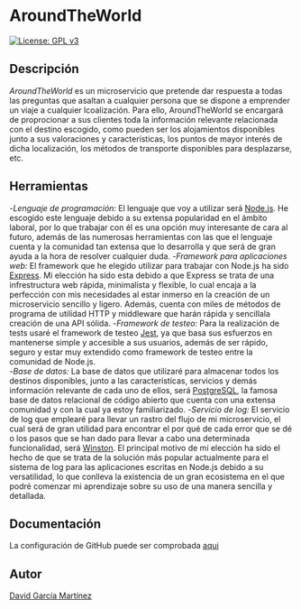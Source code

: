 # AroundTheWorld
[![License: GPL v3](https://img.shields.io/badge/License-GPLv3-blue.svg)](https://www.gnu.org/licenses/gpl-3.0)
## Descripción
*AroundTheWorld* es un microservicio que pretende dar respuesta a todas las preguntas que asaltan a cualquier persona que se dispone a emprender un viaje a cualquier lcoalización. Para ello, AroundTheWorld se encargará de proprocionar a sus clientes toda la información relevante relacionada con el destino escogido, como pueden ser los alojamientos disponibles junto a sus valoraciones y características, los puntos de mayor interés de dicha localización, los métodos de transporte disponibles para desplazarse, etc.

## Herramientas
-*Lenguaje de programación:* El lenguaje que voy a utilizar será [Node.js](https://nodejs.org/es/). He escogido este lenguaje debido a su extensa popularidad en el ámbito laboral, por lo que trabajar con él es una opción muy interesante de cara al futuro, además de las numerosas herramientas con las que el lenguaje cuenta y la comunidad tan extensa que lo desarrolla y que será de gran ayuda a la hora de resolver cualquier duda. 
-*Framework para aplicaciones web:* El framework que he elegido utilizar para trabajar con Node.js ha sido [Express](https://expressjs.com/es/). Mi elección ha sido esta debido a que Express se trata de una infrestructura web rápida, minimalista y flexible, lo cual encaja a la perfección con mis necesidades al estar inmerso en la creación de un microservicio sencillo y ligero. Además, cuenta con miles de métodos de programa de utilidad HTTP y middleware que harán rápida y sencillala creación de una API sólida. 
-*Framework de testeo:* Para la realización de tests usaré el framework de testeo [Jest](https://jestjs.io/), ya que basa sus esfuerzos en mantenerse simple y accesible a sus usuarios, además de ser rápido, seguro y estar muy extendido como framework de testeo entre la comunidad de Node.js.  
-*Base de datos:* La base de datos que utilizaré para almacenar todos los destinos disponibles, junto a las características, servicios y demás información relevante de cada uno de ellos, será [PostgreSQL](https://www.postgresql.org/), la famosa base de datos relacional de código abierto que cuenta con una extensa comunidad y con la cual ya estoy familiarizado. 
-*Servicio de log:* El servicio de log que emplearé para llevar un rastro del flujo de mi microservicio, el cual será de gran utilidad para encontrar el por qué de cada error que se dé o los pasos que se han dado para llevar a cabo una determinada funcionalidad, será [Winston](https://github.com/winstonjs/winston). El principal motivo de mi elección ha sido el hecho de que se trata de la solución más popular actualmente para el sistema de log para las aplicaciones escritas en Node.js debido a su versatilidad, lo que conlleva la existencia de un gran ecosistema en el que podré comenzar mi aprendizaje sobre su uso de una manera sencilla y detallada.   
## Documentación
La configuración de GitHub puede ser comprobada [aqui](documentos/configGit.md)

## Autor
[David García Martínez](https://github.com/Davidspace)
